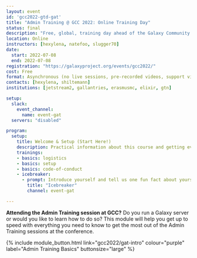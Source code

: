 ```yaml
---
layout: event
id: 'gcc2022-gtd-gat'
title: "Admin Training @ GCC 2022: Online Training Day"
status: final
description: "Free, global, training day ahead of the Galaxy Community Conference 2022. This day is meant to get you up to speed with the basics, so that you can get the most out of the training sessions at the GCC2022 conference!"
location: Online
instructors: [hexylena, natefoo, slugger70]
date:
  start: 2022-07-08
  end: 2022-07-08
registration: "https://galaxyproject.org/events/gcc2022/"
cost: Free
format: Asynchronous (no live sessions, pre-recorded videos, support via Slack, YOU decide your schedule)
contacts: [hexylena, shiltemann]
institutions: [jetstream2, gallantries, erasmusmc, elixir, gtn]

setup:
  slack:
    event_channel:
      name: event-gat
  servers: "disabled"

program:
  setup:
    title: Welcome & Setup (Start Here!)
    description: Practical information about this course and getting everything set up to follow this course.
    trainings:
    - basics: logistics
    - basics: setup
    - basics: code-of-conduct
    - icebreaker:
      - prompt: Introduce yourself and tell us one fun fact about yourself!
        title: "Icebreaker"
        channel: event-gat

---
```


<p><strong>Attending the Admin Training session at GCC?</strong> Do you run a Galaxy server or would you like to learn how to do so? This module will help you get up to speed with everything you need to know to get the most out of the Admin Training sessions at the conference. </p>

{% include module_button.html link="gcc2022/gat-intro" colour="purple" label="Admin Training Basics" buttonsize="large" %}
